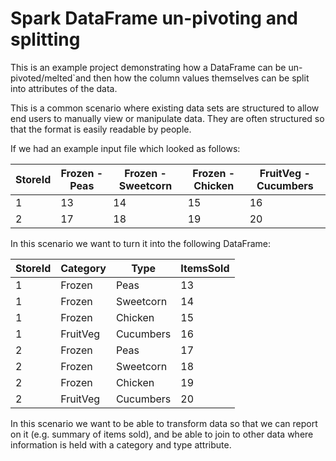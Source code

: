 # Spark DataFrame un-pivoting and splitting

This is an example project demonstrating how a DataFrame can be 
un-pivoted/melted`and then how the column values themselves can be split
into attributes of the data.

This is a common scenario where existing data sets are structured to allow
end users to manually view or manipulate data. They are often structured
so that the format is easily readable by people.

If we had an example input file which looked as follows:

StoreId | Frozen - Peas | Frozen - Sweetcorn | Frozen - Chicken | FruitVeg - Cucumbers
------- | ------------- | ------------------ | ---------------- | --------------------
1       | 13            | 14                 | 15               | 16
2       | 17            | 18                 | 19               | 20

In this scenario we want to turn it into the following DataFrame:

StoreId | Category | Type      | ItemsSold
------- | -------- | --------- | ---------
1       | Frozen   | Peas      | 13
1       | Frozen   | Sweetcorn | 14
1       | Frozen   | Chicken   | 15
1       | FruitVeg | Cucumbers | 16
2       | Frozen   | Peas      | 17
2       | Frozen   | Sweetcorn | 18
2       | Frozen   | Chicken   | 19
2       | FruitVeg | Cucumbers | 20

In this scenario we want to be able to transform data so that we can report
on it (e.g. summary of items sold), and be able to join to other data where
information is held with a category and type attribute.

